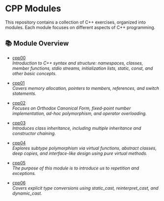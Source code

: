# CPP Modules

This repository contains a collection of C++ exercises, organized into modules. Each module focuses on different aspects of C++ programming.

## 📚 Module Overview

- [cpp00](./cpp00)  
  *Introduction to C++ syntax and structure: namespaces, classes, member functions, stdio streams, initialization lists, static, const, and other basic concepts.*

- [cpp01](./cpp01)  
  *Covers memory allocation, pointers to members, references, and switch statements.*

- [cpp02](./cpp02)  
  *Focuses on Orthodox Canonical Form, fixed-point number implementation, ad-hoc polymorphism, and operator overloading.*

- [cpp03](./cpp03)  
  *Introduces class inheritance, including multiple inheritance and constructor chaining.*

- [cpp04](./cpp04)  
  *Explores subtype polymorphism via virtual functions, abstract classes, deep copies, and interface-like design using pure virtual methods.*

- [cpp05](./cpp05)  
  *The purpose of this module is to introduce us to repetition and exceptions.*

- [cpp06](./cpp06)  
  *Covers explicit type conversions using static_cast, reinterpret_cast, and dynamic_cast.*
  
